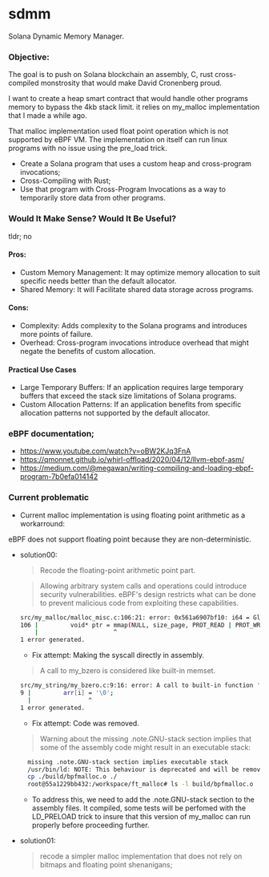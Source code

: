 # sdmm
Solana Dynamic Memory Manager.

### Objective: 
The goal is to push on Solana blockchain an assembly, C, rust cross-compiled  monstrosity that would make David Cronenberg proud.

I want to create a heap smart contract that would handle other programs memory to bypass the 4kb stack limit.  it relies on my_malloc implementation that I made a while ago.

That malloc implementation used float point operation  which is not supported by eBPF VM. The implementation on itself can run linux programs with no issue using the pre_load trick. 

- Create a Solana program that uses a custom heap and cross-program invocations;
- Cross-Compiling with Rust;
- Use that program with Cross-Program Invocations as a way to temporarily store data from other programs.


### Would It Make Sense? Would It Be Useful?
tldr; no

#### Pros:

- Custom Memory Management: It may optimize memory allocation to suit specific needs better than the default allocator.
- Shared Memory: It will Facilitate shared data storage across programs.

#### Cons:

- Complexity: Adds complexity to the Solana programs and introduces more points of failure.
- Overhead: Cross-program invocations introduce overhead that might negate the benefits of custom allocation.

#### Practical Use Cases
- Large Temporary Buffers: If an application requires large temporary buffers that exceed the stack size limitations of Solana programs.
- Custom Allocation Patterns: If an application benefits from specific allocation patterns not supported by the default allocator.


### eBPF documentation;
- https://www.youtube.com/watch?v=oBW2KJq3FnA
- https://qmonnet.github.io/whirl-offload/2020/04/12/llvm-ebpf-asm/
- https://medium.com/@megawan/writing-compiling-and-loading-ebpf-program-7b0efa014142

### Current problematic 

- Current malloc implementation is using floating point arithmetic as a workarround:

eBPF does not support floating point because they are non-deterministic.

- solution00:
    > Recode the floating-point arithmetic point part.
    
    > Allowing arbitrary system calls and operations could introduce security vulnerabilities. eBPF's design restricts what can be done to prevent malicious code from exploiting these capabilities. 
    ```sh
    src/my_malloc/malloc_misc.c:106:21: error: 0x561a6907bf10: i64 = GlobalAddress<ptr @mmap> 0, src/my_malloc/malloc_misc.c:106:21 too many arguments
    106 |         void* ptr = mmap(NULL, size_page, PROT_READ | PROT_WRITE, MAP_PRIVATE | MAP_ANONYMOUS, -1, 0);
        |                     ^
    1 error generated.
    ```
    - Fix attempt: Making the syscall directly in assembly.

    > A call to my_bzero is considered like built-in memset.
    ```sh
    src/my_string/my_bzero.c:9:16: error: A call to built-in function 'memset' is not supported.
    9 |         arr[i] = '\0';
      |                ^
    1 error generated.
    ```
    - Fix attempt: Code was removed.
    > Warning about the missing .note.GNU-stack section implies that some of the assembly code might result in an executable stack:
    ```sh
      missing .note.GNU-stack section implies executable stack
      /usr/bin/ld: NOTE: This behaviour is deprecated and will be removed in a future version of the linker
      cp ./build/bpfmalloc.o ./
      root@55a1229bb432:/workspace/ft_malloc# ls -l build/bpfmalloc.o
    ```
    - To address this, we need to add the .note.GNU-stack section to the assembly files. It compiled, some tests will be perfomed with the LD_PRELOAD trick to insure that this version of my_malloc can run properly before proceeding further.

- solution01:
  > recode a simpler malloc implementation that does not rely on bitmaps and floating point shenanigans;